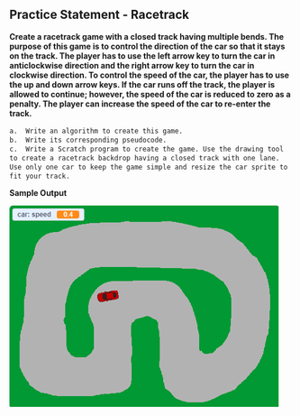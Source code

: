 ## Practice Statement - Racetrack

**Create a racetrack game with a closed track having multiple bends. The purpose of this game is to control the direction of the car so that it stays on the track. The player has to use the left arrow key to turn the car in anticlockwise direction and the right arrow key to turn the car in clockwise direction. To control the speed of the car, the player has to use the up and down arrow keys. If the car runs off the track, the player is allowed to continue; however, the speed of the car is reduced to zero as a penalty. The player can increase the speed of the car to re-enter the track.**
 
    a.  Write an algorithm to create this game.
    b.  Write its corresponding pseudocode.
    c.  Write a Scratch program to create the game. Use the drawing tool to create a racetrack backdrop having a closed track with one lane. Use only one car to keep the game simple and resize the car sprite to fit your track.



**Sample Output**

![No image](output.png)
